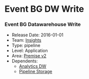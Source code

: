 # Event BG DW Write
### Event BG Datawarehouse Write
* Release Date: 2016-01-01
* Team: [Insights](../teams/insights.md)
* Type: pipeline
* Level: Application
* Area: [Premise v2](../areas/v2.png)
* Dependents:
  * [Analytics DW](analytics-dw.md)
  * [Pipeline Storage](pipeline-storage.md)
